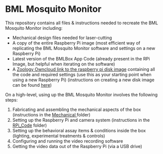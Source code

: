 # BML Mosquito Monitor

This repository contains all files & instructions needed to recreate the BML Mosquito Monitor including:
- Mechanical design files needed for laser-cutting
- A copy of the entire Raspberry Pi image (most efficient way of replicating the BML Mosquito Monitor software and settings on a new Raspberry Pi)
- Latest version of the BMLBox App Code (already present in the RPi Image, but helpful when iterating on the software)
- A [Zoology Owncloud link to the raspberry pi disk image](https://cloud.zoology.ubc.ca/s/NsVyCmkXQ03NwOV) containing all the code and required settings (use this as your starting point when using a new Raspberry Pi) (instructions on creating a new disk image can be found [here](https://www.tomshardware.com/how-to/back-up-raspberry-pi-as-disk-image))


On a high-level, using up the BML Mosquito Monitor involves the following steps:
1. Fabricating and assembling the mechanical aspects of the box (instructions in the [Mechanical ](https://github.com/Bhaskaryechuri/BMLMosquitoMonitor/tree/main/Mechanical)folder)
2. Setting up the Raspberry Pi and camera system (instructions in the [RPi_Code](https://github.com/Bhaskaryechuri/BMLMosquitoMonitor/tree/main/RPi_Code) folder)
3. Setting up the behavioral assay items & conditions inside the box (lighting, experimental treatments & controls)
4. Configuring and running the video recording software
5. Getting the video data out of the Raspberry Pi (via a USB drive)
